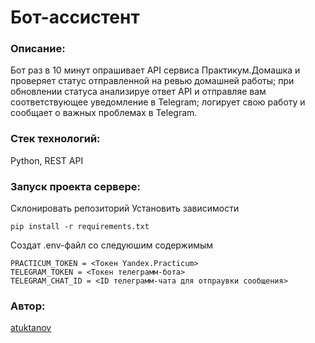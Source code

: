 # Бот-ассистент
### Описание:
Бот раз в 10 минут опрашивает API сервиса Практикум.Домашка и проверяет статус отправленной на ревью домашней работы;
при обновлении статуса анализируе ответ API и отправляе вам соответствующее уведомление в Telegram;
логирует свою работу и сообщает о важных проблемах в Telegram.

### Стек технологий: 
Python, REST API

### Запуск проекта сервере:
Склонировать репозиторий
Установить зависимости
```
pip install -r requirements.txt
```
Создат .env-файл со следуюшим содержимым
```
PRACTICUM_TOKEN = <Токен Yandex.Practicum>
TELEGRAM_TOKEN = <Токен телеграмм-бота>
TELEGRAM_CHAT_ID = <ID телеграмм-чата для отпраувки сообщения>
```

### Автор:
[atuktanov](https://github.com/atuktanov)

